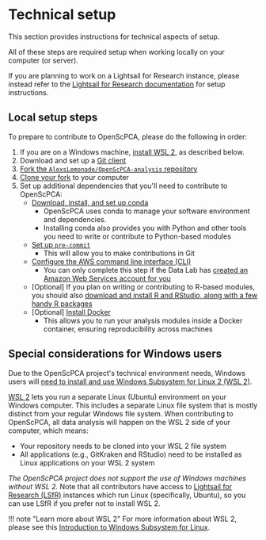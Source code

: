 # Technical setup

This section provides instructions for technical aspects of setup.

All of these steps are required setup when working locally on your computer (or server).

If you are planning to work on a Lightsail for Research instance, please instead refer to the [Lightsail for Research documentation](../aws/index.md#lightsail-for-research-virtual-computing-with-aws) for setup instructions.


## Local setup steps

To prepare to contribute to OpenScPCA, please do the following in order:

1. If you are on a Windows machine, [install WSL 2](./install-wsl-2.md), as described below.
1. Download and set up a [Git client](./install-a-git-client.md)
1. [Fork the `AlexsLemonade/OpenScPCA-analysis` repository](./fork-the-repo.md)
1. [Clone your fork](./clone-the-repo.md) to your computer
2. Set up additional dependencies that you'll need to contribute to OpenScPCA:
      - [Download, install, and set up conda](./environment-setup/setup-conda.md)
        - OpenScPCA uses conda to manage your software environment and dependencies.
        - Installing conda also provides you with Python and other tools you need to write or contribute to Python-based modules
      - [Set up `pre-commit`](./environment-setup/setup-precommit.md)
        - This will allow you to make contributions in Git
      - [Configure the AWS command line interface (CLI)](./environment-setup/configure-aws-cli.md)
        - You can only complete this step if the Data Lab has [created an Amazon Web Services account for you](../getting-started/accessing-resources/index.md)
      - [Optional] If you plan on writing or contributing to R-based modules, you should also [download and install R and RStudio, along with a few handy R packages](./environment-setup/install-r-rstudio.md)
      - [Optional] [Install Docker](../ensuring-repro/docker/index.md#how-to-install-docker)
        - This allows you to run your analysis modules inside a Docker container, ensuring reproducibility across machines

## Special considerations for Windows users

Due to the OpenScPCA project's technical environment needs, Windows users will [need to install and use Windows Subsystem for Linux 2 (WSL 2)](./install-wsl-2.md).

[WSL 2](https://learn.microsoft.com/en-us/windows/wsl/about) lets you run a separate Linux (Ubuntu) environment on your Windows computer.
This includes a separate Linux file system that is mostly distinct from your regular Windows file system.
When contributing to OpenScPCA, all data analysis will happen on the WSL 2 side of your computer, which means:

- Your repository needs to be cloned into your WSL 2 file system
- All applications (e.g., GitKraken and RStudio) need to be installed as Linux applications on your WSL 2 system

_The OpenScPCA project does not support the use of Windows machines without WSL 2._
Note that all contributors have access to [Lightsail for Research (LSfR)](../aws/index.md#lightsail-for-research-virtual-computing-with-aws) instances which run Linux (specifically, Ubuntu), so you can use LSfR if you prefer not to install WSL 2.

!!! note "Learn more about WSL 2"
    For more information about WSL 2, please see this [Introduction to Windows Subsystem for Linux](https://learn.microsoft.com/en-us/training/modules/wsl-introduction/).

